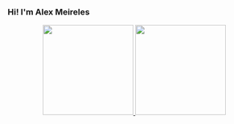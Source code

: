 ### Hi! I'm Alex Meireles
<div align="center">
  <a href="https://github.com/alexmeirels">
  <img height="180em" src="https://github-readme-stats.vercel.app/api?username=alexmeirels&show_icons=true&theme=tokyonight&include_all_commits=true&count_private=true"/>
  <img height="180em" src="https://github-readme-stats.vercel.app/api/top-langs/?username=alexmeirels&layout=compact&langs_count=7&theme=tokyonight"/>
</div>
